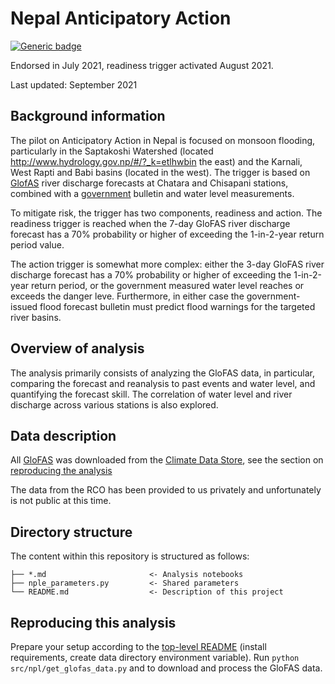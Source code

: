 # Nepal Anticipatory Action

[![Generic badge](https://img.shields.io/badge/STATUS-ENDORSED-%231EBFB3)](https://shields.io/)

Endorsed in July 2021, readiness trigger activated August 2021.

Last updated: September 2021

## Background information

The pilot on Anticipatory Action in Nepal is focused on monsoon flooding,
particularly in the Saptakoshi Watershed (located http://www.hydrology.gov.np/#/?_k=etlhwbin the east)
and the Karnali, West Rapti and Babi basins (located in the west). 
The trigger is based on [GlofAS](https://www.globalfloods.eu/) 
river discharge forecasts at Chatara and Chisapani stations, combined with 
a [government](http://www.hydrology.gov.np/#/?_k=etlhwb) bulletin
and water level measurements. 

To mitigate risk, the trigger has two components, readiness and action.
The readiness trigger is reached when the 7-day GloFAS river discharge forecast
has a 70% probability or higher of exceeding the 1-in-2-year return period value.

The action trigger is somewhat more complex: either the 3-day GloFAS river 
discharge forecast has a 70% probability or higher of exceeding the 1-in-2-year
return period, or the government measured water level reaches or 
exceeds the danger leve. Furthermore, in either case the government-issued
flood forecast bulletin must predict flood warnings for the targeted 
river basins.

## Overview of analysis

The analysis primarily consists of analyzing the GloFAS data, in particular,
comparing the forecast and reanalysis to past events and water level,
and quantifying the forecast skill. The correlation of water level
and river discharge across various stations is also explored. 

## Data description

All [GloFAS](https://www.globalfloods.eu/) was downloaded from the
[Climate Data Store](https://cds.climate.copernicus.eu/#!/home),
see the section on [reproducing the analysis](#reproducing-this-analysis)

The data from the RCO has been provided to us privately and unfortunately is
not public at this time. 

## Directory structure 

The content within this repository is structured as follows: 
```
├── *.md                       <- Analysis notebooks
├── nple_parameters.py         <- Shared parameters
└── README.md                  <- Description of this project
```

## Reproducing this analysis 

Prepare your setup according to the 
[top-level README](https://github.com/OCHA-DAP/pa-anticipatory-action#getting-started)
(install requirements, create data directory environment variable).
Run `python src/npl/get_glofas_data.py` and to download and process the
GloFAS data. 
